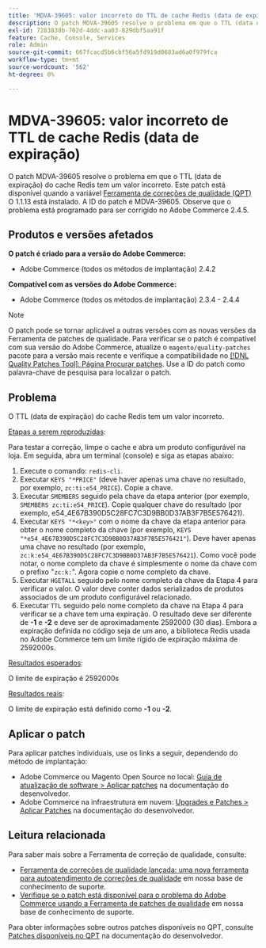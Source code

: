 ```yaml
---
title: 'MDVA-39605: valor incorreto do TTL de cache Redis (data de expiração)'
description: O patch MDVA-39605 resolve o problema em que o TTL (data de expiração) do cache Redis tem um valor incorreto. Este patch está disponível quando a [Ferramenta de correções de qualidade (QPT)](/help/announcements/adobe-commerce-announcements/magento-quality-patches-released-new-tool-to-self-serve-quality-patches.md) 1.1.13 está instalada. A ID do patch é MDVA-39605. Observe que o problema está programado para ser corrigido no Adobe Commerce 2.4.5.
exl-id: 7283838b-702d-4ddc-aa03-829dbf5aa91f
feature: Cache, Console, Services
role: Admin
source-git-commit: 667fcacd5b6cbf56a5fd919d0683ad6a0f979fca
workflow-type: tm+mt
source-wordcount: '562'
ht-degree: 0%

---
```


# MDVA-39605: valor incorreto de TTL de cache Redis (data de expiração)

O patch MDVA-39605 resolve o problema em que o TTL (data de expiração) do cache Redis tem um valor incorreto. Este patch está disponível quando a variável [Ferramenta de correções de qualidade (QPT)](/help/announcements/adobe-commerce-announcements/magento-quality-patches-released-new-tool-to-self-serve-quality-patches.md) O 1.1.13 está instalado. A ID do patch é MDVA-39605. Observe que o problema está programado para ser corrigido no Adobe Commerce 2.4.5.

## Produtos e versões afetados

**O patch é criado para a versão do Adobe Commerce:**

* Adobe Commerce (todos os métodos de implantação) 2.4.2

**Compatível com as versões do Adobe Commerce:**

* Adobe Commerce (todos os métodos de implantação) 2.3.4 - 2.4.4

>[!NOTE]
>
>O patch pode se tornar aplicável a outras versões com as novas versões da Ferramenta de patches de qualidade. Para verificar se o patch é compatível com sua versão do Adobe Commerce, atualize o `magento/quality-patches` pacote para a versão mais recente e verifique a compatibilidade no [[!DNL Quality Patches Tool]: Página Procurar patches](https://devdocs.magento.com/quality-patches/tool.html#patch-grid). Use a ID do patch como palavra-chave de pesquisa para localizar o patch.

## Problema

O TTL (data de expiração) do cache Redis tem um valor incorreto.

<u>Etapas a serem reproduzidas</u>:

Para testar a correção, limpe o cache e abra um produto configurável na loja. Em seguida, abra um terminal (console) e siga as etapas abaixo:

1. Execute o comando: `redis-cli`.
1. Executar `KEYS "*PRICE"` (deve haver apenas uma chave no resultado, por exemplo, `zc:ti:e54_PRICE`). Copie a chave.
1. Executar `SMEMBERS` seguido pela chave da etapa anterior (por exemplo, `SMEMBERS zc:ti:e54_PRICE`). Copie qualquer chave do resultado (por exemplo, e54_4E67B390D5C28FC7C3D9BB0D37AB3F7B5E576421).
1. Executar `KEYS "*<key>"` com o nome da chave da etapa anterior para obter o nome completo da chave (por exemplo, `KEYS "*e54_4E67B390D5C28FC7C3D9BB0D37AB3F7B5E576421"`). Deve haver apenas uma chave no resultado (por exemplo, `zc:k:e54_4E67B390D5C28FC7C3D9BB0D37AB3F7B5E576421`). Como você pode notar, o nome completo da chave é simplesmente o nome da chave com o prefixo &quot;`zc:k:`&quot;. Agora copie o nome completo da chave.
1. Executar `HGETALL` seguido pelo nome completo da chave da Etapa 4 para verificar o valor. O valor deve conter dados serializados de produtos associados de um produto configurável relacionado.
1. Executar `TTL` seguido pelo nome completo da chave na Etapa 4 para verificar se a chave tem uma expiração. O resultado deve ser diferente de **-1** e **-2** e deve ser de aproximadamente 2592000 (30 dias). Embora a expiração definida no código seja de um ano, a biblioteca Redis usada no Adobe Commerce tem um limite rígido de expiração máxima de 2592000s.

<u>Resultados esperados</u>:

O limite de expiração é 2592000s

<u>Resultados reais</u>:

O limite de expiração está definido como **-1** ou **-2**.

## Aplicar o patch

Para aplicar patches individuais, use os links a seguir, dependendo do método de implantação:

* Adobe Commerce ou Magento Open Source no local: [Guia de atualização de software > Aplicar patches](https://devdocs.magento.com/guides/v2.4/comp-mgr/patching/mqp.html) na documentação do desenvolvedor.
* Adobe Commerce na infraestrutura em nuvem: [Upgrades e Patches > Aplicar Patches](https://devdocs.magento.com/cloud/project/project-patch.html) na documentação do desenvolvedor.

## Leitura relacionada

Para saber mais sobre a Ferramenta de correção de qualidade, consulte:

* [Ferramenta de correções de qualidade lançada: uma nova ferramenta para autoatendimento de correções de qualidade](/help/announcements/adobe-commerce-announcements/magento-quality-patches-released-new-tool-to-self-serve-quality-patches.md) em nossa base de conhecimento de suporte.
* [Verifique se o patch está disponível para o problema do Adobe Commerce usando a Ferramenta de patches de qualidade](/help/support-tools/patches-available-in-qpt-tool/check-patch-for-magento-issue-with-magento-quality-patches.md) em nossa base de conhecimento de suporte.

Para obter informações sobre outros patches disponíveis no QPT, consulte [Patches disponíveis no QPT](https://devdocs.magento.com/quality-patches/tool.html#patch-grid) na documentação do desenvolvedor.
